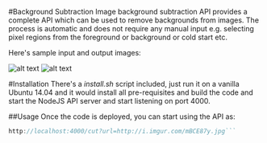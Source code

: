 #Background Subtraction
Image background subtraction API provides a complete API which can be used to remove backgrounds from images. The process is automatic and does not require any manual input e.g. selecting pixel regions from the foreground or background or cold start etc.

Here's sample input and output images:

![alt text](http://i.imgur.com/mBCE87y.jpg "input image")
![alt text](http://i.imgur.com/2V5SQEa.png "output image")

#Installation
There's a *install.sh* script included, just run it on a vanilla Ubuntu 14.04 and it would install all pre-requisites and build the code and start the NodeJS API server and start listening on port 4000.

##Usage
Once the code is deployed, you can start using the API as:

```js
http://localhost:4000/cut?url=http://i.imgur.com/mBCE87y.jpg```
